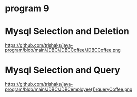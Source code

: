 # program 9
# Mysql Selection and Deletion 
https://github.com/trishaks/java-program/blob/main/JDBC/JDBCCoffee/JDBCCoffee.png

# Mysql Selection and Query
https://github.com/trishaks/java-program/blob/main/JDBC/JDBCemployee(1)/queryCoffee.png

